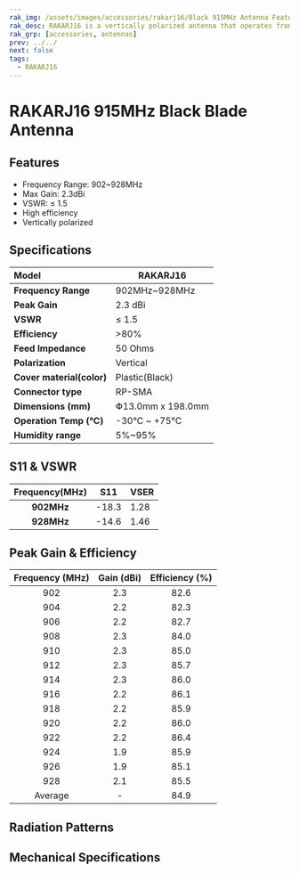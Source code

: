 ```yaml
---
rak_img: /assets/images/accessories/rakarj16/Black 915MHz Antenna Features.png
rak_desc: RAKARJ16 is a vertically polarized antenna that operates from 902MHz~928MHz and a center frequency of 915 MHz with a VSWR of ≤1.5. It has a maximum gain of 2.3dBi and a high radiation efficiency of more than 80%.
rak_grp: [accessories, antennas]
prev: ../../
next: false
tags:
  - RAKARJ16
---
```


# RAKARJ16 915MHz Black Blade Antenna

## Features

- Frequency Range: 902~928MHz
- Max Gain: 2.3dBi
- VSWR: ≤ 1.5
- High efficiency
- Vertically polarized

<rk-img
  src="/assets/images/accessories/rakarj16/Black 915MHz Antenna Features.png"
  width="70%"
  caption="RAKARJ16 Antenna Overview"
/>

## Specifications

| **Model**                     | RAKARJ16              |
| :---------------------------- | --------------------- |
| **Frequency Range**           | 902MHz~928MHz         |
| **Peak Gain**                 | 2.3 dBi               |
| **VSWR**                      | ≤ 1.5                 |
| **Efficiency**                | \>80%                 |
| **Feed Impedance**            | 50 Ohms               |
| **Polarization**              | Vertical              |
| **Cover material(color)**     | Plastic(Black)        | 
| **Connector type**            | RP-SMA                |
| **Dimensions (mm)**           | Փ13.0mm x 198.0mm     |
| **Operation Temp (°C)**       | -30°C ~ +75°C         |
| **Humidity range**            | 5%~95%                |

## S11 & VSWR

| **Frequency(MHz)** | S11   | VSER |
| :----------------: | ----- | ---- |
|     **902MHz**     | -18.3 | 1.28 |
|     **928MHz**     | -14.6 | 1.46 |

<rk-img
  src="/assets/images/accessories/rakarj16/Black 915MHz Antenna VSER.png"
  width="70%"
  caption="S11 & VSWR Graph"
/>

## Peak Gain & Efficiency

| **Frequency (MHz)** | **Gain (dBi)** | **Efficiency (%)** |
| :-----------------: | :------------: | :----------------: |
|         902         |      2.3       |        82.6        |
|         904         |      2.2       |        82.3        |
|         906         |      2.2       |        82.7        |
|         908         |      2.3       |        84.0        |
|         910         |      2.3       |        85.0        |
|         912         |      2.3       |        85.7        |
|         914         |      2.3       |        86.0        |
|         916         |      2.2       |        86.1        |
|         918         |      2.2       |        85.9        |
|         920         |      2.2       |        86.0        |
|         922         |      2.2       |        86.4        |
|         924         |      1.9       |        85.9        |
|         926         |      1.9       |        85.1        |
|         928         |      2.1       |        85.5        |
|       Average       |       -        |        84.9        |

## Radiation Patterns

<rk-img
  src="/assets/images/accessories/rakarj16/Black 915MHz Antenna Radiation Patterns.png"
  width="70%"
  caption="Radiation Patterns"
/>

## Mechanical Specifications

<rk-img
  src="/assets/images/accessories/rakarj16/Black 915MHz Antenna Mechanical Specifications.png"
  width="80%"
  caption="Mechanical Specifications"
/>
